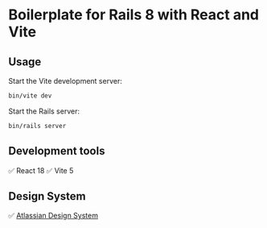# Boilerplate for Rails 8 with React and Vite

## Usage
Start the Vite development server:
```bash
bin/vite dev
```

Start the Rails server:
```bash
bin/rails server
```

## Development tools
:white_check_mark: React 18
:white_check_mark: Vite 5

## Design System
:white_check_mark: [Atlassian Design System](https://atlassian.design/get-started/develop/composition)
